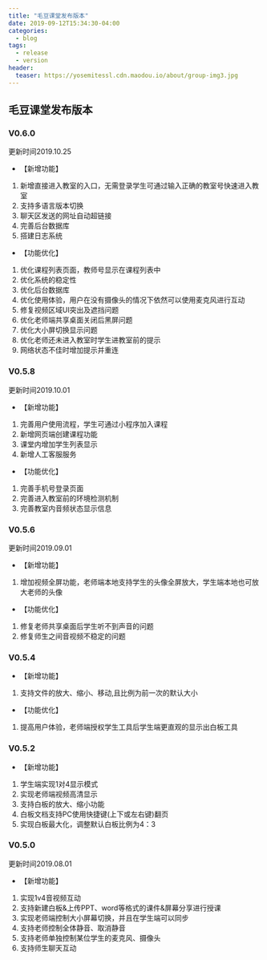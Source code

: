 ```yaml
---
title: "毛豆课堂发布版本"
date: 2019-09-12T15:34:30-04:00
categories:
  - blog
tags:
  - release
  - version
header:
  teaser: https://yosemitessl.cdn.maodou.io/about/group-img3.jpg
---
```


## 毛豆课堂发布版本

### V0.6.0

更新时间2019.10.25

- 【新增功能】

1. 新增直接进入教室的入口，无需登录学生可通过输入正确的教室号快速进入教室
2. 支持多语言版本切换
3. 聊天区发送的网址自动超链接
4. 完善后台数据库
5. 搭建日志系统

- 【功能优化】

1. 优化课程列表页面，教师号显示在课程列表中
2. 优化系统的稳定性
3. 优化后台数据库
4. 优化使用体验，用户在没有摄像头的情况下依然可以使用麦克风进行互动
5. 修复视频区域UI突出及遮挡问题
6. 优化老师端共享桌面关闭后黑屏问题
7. 优化大小屏切换显示问题
8. 优化老师还未进入教室时学生进教室前的提示
9. 网络状态不佳时增加提示并重连
### V0.5.8

更新时间2019.10.01

- 【新增功能】

1. 完善用户使用流程，学生可通过小程序加入课程
2. 新增网页端创建课程功能
3. 课堂内增加学生列表显示
4. 新增人工客服服务

- 【功能优化】

1. 完善手机号登录页面
2. 完善进入教室前的环境检测机制
3. 完善教室内音频状态显示信息

### V0.5.6

更新时间2019.09.01

- 【新增功能】

1. 增加视频全屏功能，老师端本地支持学生的头像全屏放大，学生端本地也可放大老师的头像

- 【功能优化】

1. 修复老师共享桌面后学生听不到声音的问题
2. 修复师生之间音视频不稳定的问题

### V0.5.4

- 【新增功能】

1. 支持文件的放大、缩小、移动,且比例为前一次的默认大小

- 【功能优化】

1. 提高用户体验，老师端授权学生工具后学生端更直观的显示出白板工具

### V0.5.2

- 【新增功能】

1. 学生端实现1对4显示模式
2. 实现老师端视频高清显示
3. 支持白板的放大、缩小功能
4. 白板文档支持PC使用快捷键(上下或左右键)翻页
5. 实现白板最大化，调整默认白板比例为4：3


### V0.5.0

更新时间2019.08.01

- 【新增功能】

1. 实现1v4音视频互动
2. 支持新建白板&上传PPT、word等格式的课件&屏幕分享进行授课
3. 实现老师端控制大小屏幕切换，并且在学生端可以同步
4. 支持老师控制全体静音、取消静音
5. 支持老师单独控制某位学生的麦克风、摄像头
6. 支持师生聊天互动
